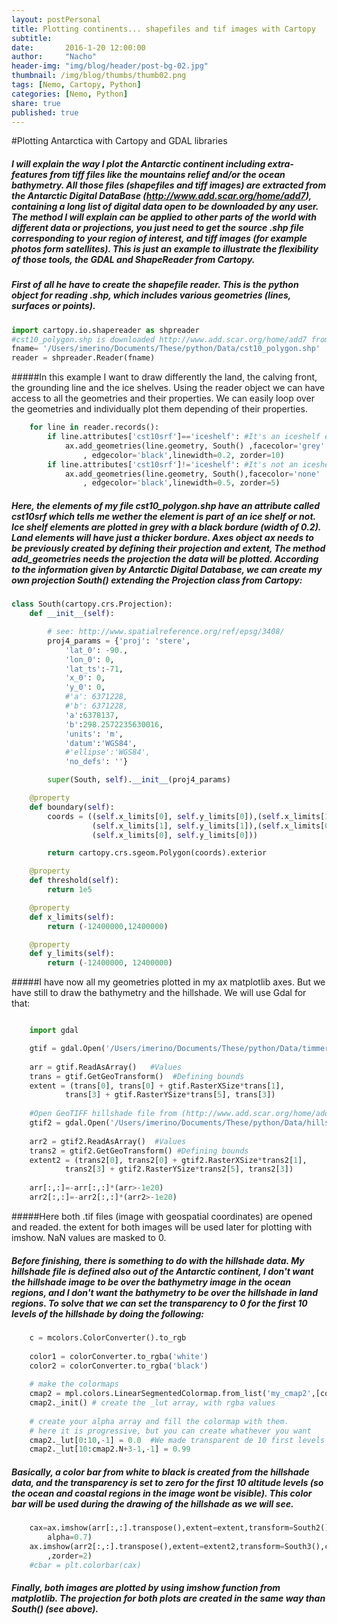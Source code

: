 ```yaml
---
layout: postPersonal
title: Plotting continents... shapefiles and tif images with Cartopy
subtitle:
date:       2016-1-20 12:00:00
author:     "Nacho"
header-img: "img/blog/header/post-bg-02.jpg"
thumbnail: /img/blog/thumbs/thumb02.png
tags: [Nemo, Cartopy, Python]
categories: [Nemo, Python]
share: true
published: true
---
```


#Plotting Antarctica with Cartopy and GDAL libraries

##### I will explain the way I plot the Antarctic continent including extra-features from tiff files like the mountains relief and/or the ocean bathymetry. All those files (shapefiles and tiff images) are extracted from the Antarctic Digital DataBase (http://www.add.scar.org/home/add7), containing a long list of digital data open to be downloaded by any user. The method I will explain can be applied to other parts of the world with different data or projections, you just need to get the source .shp file corresponding to your region of interest, and tiff images (for example photos form satellites). This is just an example to illustrate the flexibility of those tools, the GDAL and ShapeReader from Cartopy.
##### First of all he have to create the shapefile reader. This is the python object for reading .shp, which includes various geometries (lines, surfaces or points).

```python
import cartopy.io.shapereader as shpreader
#cst10_polygon.shp is downloaded http://www.add.scar.org/home/add7 from 
fname= '/Users/imerino/Documents/These/python/Data/cst10_polygon.shp' 
reader = shpreader.Reader(fname)
``` 


#####In this example I want to draw differently the land, the calving front, the grounding line and the ice shelves. Using the reader object we can have access to all the geometries and their properties. We can easily loop over the geometries and individually plot them depending of their properties. 
```python
    for line in reader.records():
        if line.attributes['cst10srf']=='iceshelf': #It's an iceshelf element
            ax.add_geometries(line.geometry, South() ,facecolor='grey' 
            	, edgecolor='black',linewidth=0.2, zorder=10) 
        if line.attributes['cst10srf']!='iceshelf': #It's not an iceshelf element
            ax.add_geometries(line.geometry, South(),facecolor='none'
            	, edgecolor='black',linewidth=0.5, zorder=5)
```
##### Here, the elements of my file cst10_polygon.shp have an attribute called cst10srf which tells me wether the element is part of an ice shelf or not. Ice shelf elements are plotted in grey with a black bordure (width of 0.2). Land elements will have just a thicker bordure. Axes object ax needs to be previously created by defining their projection and extent, The method add_geometries needs the projection the data will be plotted. According to the information given by Antarctic Digital Database, we can create my own projection South() extending the Projection class from Cartopy:
```python
class South(cartopy.crs.Projection):
    def __init__(self):

        # see: http://www.spatialreference.org/ref/epsg/3408/
        proj4_params = {'proj': 'stere',
            'lat_0': -90.,
            'lon_0': 0,
            'lat_ts':-71,
            'x_0': 0,
            'y_0': 0,
            #'a': 6371228,
            #'b': 6371228,
            'a':6378137,
            'b':298.2572235630016,
            'units': 'm',
            'datum':'WGS84',
            #'ellipse':'WGS84',
            'no_defs': ''}

        super(South, self).__init__(proj4_params)

    @property
    def boundary(self):
        coords = ((self.x_limits[0], self.y_limits[0]),(self.x_limits[1], self.y_limits[0]),
                  (self.x_limits[1], self.y_limits[1]),(self.x_limits[0], self.y_limits[1]),
                  (self.x_limits[0], self.y_limits[0]))

        return cartopy.crs.sgeom.Polygon(coords).exterior

    @property
    def threshold(self):
        return 1e5

    @property
    def x_limits(self):
        return (-12400000,12400000)

    @property
    def y_limits(self):
        return (-12400000, 12400000)
```




#####I have now all my geometries plotted in my ax matplotlib axes. But we have still to draw the bathymetry and the hillshade. We will use Gdal for that:

```python

	import gdal

    gtif = gdal.Open('/Users/imerino/Documents/These/python/Data/timmermann_bathy.tif')
  
    arr = gtif.ReadAsArray()   #Values
    trans = gtif.GetGeoTransform()  #Defining bounds
    extent = (trans[0], trans[0] + gtif.RasterXSize*trans[1],
            trans[3] + gtif.RasterYSize*trans[5], trans[3])
    
    #Open GeoTIFF hillshade file from (http://www.add.scar.org/home/add6)
    gtif2 = gdal.Open('/Users/imerino/Documents/These/python/Data/hillshade.tif')
    
    arr2 = gtif2.ReadAsArray()  #Values
    trans2 = gtif2.GetGeoTransform() #Defining bounds
    extent2 = (trans2[0], trans2[0] + gtif2.RasterXSize*trans2[1],
            trans2[3] + gtif2.RasterYSize*trans2[5], trans2[3])
            
    arr[:,:]=-arr[:,:]*(arr>-1e20)
    arr2[:,:]=-arr2[:,:]*(arr2>-1e20)
```


#####Here both .tif files (image with geospatial coordinates) are opened and readed. the extent for both images will be used later for plotting with imshow. NaN values are masked to 0.




##### Before finishing, there is something to do with the hillshade data. My hillshade file is defined also out of the Antarctic continent, I don't want the hillshade image to be over the bathymetry image in the ocean regions, and I don't want the bathymetry to be over the hillshade in land regions. To solve that we can set the transparency to 0 for the first 10 levels of the hillshade by doing the following: 

```python
    c = mcolors.ColorConverter().to_rgb
    
    color1 = colorConverter.to_rgba('white')
    color2 = colorConverter.to_rgba('black')
    
    # make the colormaps
    cmap2 = mpl.colors.LinearSegmentedColormap.from_list('my_cmap2',[color1,color2],256)
    cmap2._init() # create the _lut array, with rgba values
    
    # create your alpha array and fill the colormap with them.
    # here it is progressive, but you can create whathever you want
    cmap2._lut[0:10,-1] = 0.0  #We made transparent de 10 first levels of hillshade, 
    cmap2._lut[10:cmap2.N+3-1,-1] = 0.99
```

##### Basically, a color bar from white to black is created from the hillshade data, and the transparency is set to zero for the first 10 altitude levels (so the ocean and coastal regions in the image wont be visible). This color bar will be used during the drawing of the hillshade as we will see.

```python
	cax=ax.imshow(arr[:,:].transpose(),extent=extent,transform=South2(),cmap='Blues',
		alpha=0.7)
	ax.imshow(arr2[:,:].transpose(),extent=extent2,transform=South3(),cmap=cmap2
		,zorder=2)
	#cbar = plt.colorbar(cax)
```

##### Finally, both images are plotted by using imshow function from matplotlib. The projection for both plots are created in the same way than South() (see above). 


